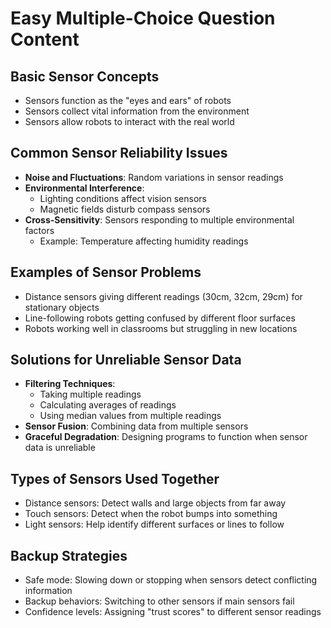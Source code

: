 # Easy Multiple-Choice Question Content

## Basic Sensor Concepts
- Sensors function as the "eyes and ears" of robots
- Sensors collect vital information from the environment
- Sensors allow robots to interact with the real world

## Common Sensor Reliability Issues
- **Noise and Fluctuations**: Random variations in sensor readings
- **Environmental Interference**: 
  - Lighting conditions affect vision sensors
  - Magnetic fields disturb compass sensors
- **Cross-Sensitivity**: Sensors responding to multiple environmental factors
  - Example: Temperature affecting humidity readings

## Examples of Sensor Problems
- Distance sensors giving different readings (30cm, 32cm, 29cm) for stationary objects
- Line-following robots getting confused by different floor surfaces
- Robots working well in classrooms but struggling in new locations

## Solutions for Unreliable Sensor Data
- **Filtering Techniques**: 
  - Taking multiple readings
  - Calculating averages of readings
  - Using median values from multiple readings
- **Sensor Fusion**: Combining data from multiple sensors
- **Graceful Degradation**: Designing programs to function when sensor data is unreliable

## Types of Sensors Used Together
- Distance sensors: Detect walls and large objects from far away
- Touch sensors: Detect when the robot bumps into something
- Light sensors: Help identify different surfaces or lines to follow

## Backup Strategies
- Safe mode: Slowing down or stopping when sensors detect conflicting information
- Backup behaviors: Switching to other sensors if main sensors fail
- Confidence levels: Assigning "trust scores" to different sensor readings